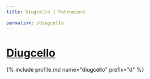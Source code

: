 ```yaml
---
title: Diugcello | Patromierz

permalink: /diugcello
---
```


# [Diugcello](https://patronite.pl/diugcello)

{% include profile.md name="diugcello" prefix="d" %}
